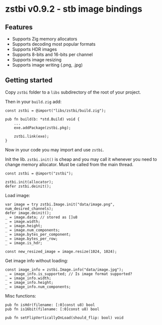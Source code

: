 # zstbi v0.9.2 - stb image bindings

## Features

* Supports Zig memory allocators
* Supports decoding most popular formats
* Supports HDR images
* Supports 8-bits and 16-bits per channel
* Supports image resizing
* Supports image writing (.png, .jpg)

## Getting started

Copy `zstbi` folder to a `libs` subdirectory of the root of your project.

Then in your `build.zig` add:
```zig
const zstbi = @import("libs/zstbi/build.zig");

pub fn build(b: *std.Build) void {
    ...
    exe.addPackage(zstbi.pkg);

    zstbi.link(exe);
}
```
Now in your code you may import and use `zstbi`.

Init the lib. `zstbi.init()` is cheap and you may call it whenever you need to change memory allocator. Must be called from the main thread.
```zig
const zstbi = @import("zstbi");

zstbi.init(allocator);
defer zstbi.deinit();
```

Load image:
```zig
var image = try zstbi.Image.init("data/image.png", num_desired_channels);
defer image.deinit();
_ = image.data; // stored as []u8
_ = image.width;
_ = image.height;
_ = image.num_components;
_ = image.bytes_per_component;
_ = image.bytes_per_row;
_ = image.is_hdr;

const new_resized_image = image.resize(1024, 1024);
```

Get image info without loading:
```zig
const image_info = zstbi.Image.info("data/image.jpg");
_ = image_info.is_supported; // Is image format supported?
_ = image_info.width;
_ = image_info.height;
_ = image_info.num_components;
```
Misc functions:
```zig
pub fn isHdr(filename: [:0]const u8) bool
pub fn is16bit(filename: [:0]const u8) bool

pub fn setFlipVerticallyOnLoad(should_flip: bool) void
```
